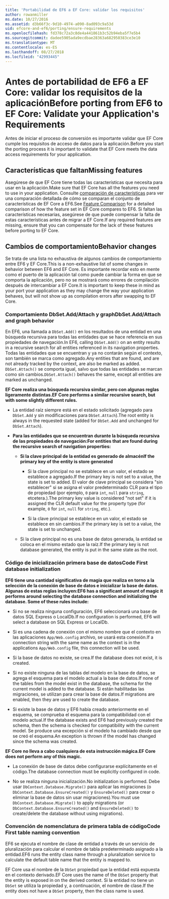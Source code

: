 ```yaml
---
title: 'Portabilidad de EF6 a EF Core: validar los requisitos'
author: rowanmiller
ms.date: 10/27/2016
ms.assetid: d3b66f3c-9d10-4974-a090-8ad093c9a53d
uid: efcore-and-ef6/porting/ensure-requirements
ms.openlocfilehash: fd378c72a3c8de4a441861b3c52b94eba5f7e5b4
ms.sourcegitcommit: dadee5905ada9ecdbae28363a682950383ce3e10
ms.translationtype: MT
ms.contentlocale: es-ES
ms.lasthandoff: 08/27/2018
ms.locfileid: "42993445"
---
```

# <a name="before-porting-from-ef6-to-ef-core-validate-your-applications-requirements"></a><span data-ttu-id="c83cb-102">Antes de portabilidad de EF6 a EF Core: validar los requisitos de la aplicación</span><span class="sxs-lookup"><span data-stu-id="c83cb-102">Before porting from EF6 to EF Core: Validate your Application's Requirements</span></span>

<span data-ttu-id="c83cb-103">Antes de iniciar el proceso de conversión es importante validar que EF Core cumple los requisitos de acceso de datos para la aplicación.</span><span class="sxs-lookup"><span data-stu-id="c83cb-103">Before you start the porting process it is important to validate that EF Core meets the data access requirements for your application.</span></span>

## <a name="missing-features"></a><span data-ttu-id="c83cb-104">Características que faltan</span><span class="sxs-lookup"><span data-stu-id="c83cb-104">Missing features</span></span>

<span data-ttu-id="c83cb-105">Asegúrese de que EF Core tiene todas las características que necesita para usar en la aplicación.</span><span class="sxs-lookup"><span data-stu-id="c83cb-105">Make sure that EF Core has all the features you need to use in your application.</span></span> <span data-ttu-id="c83cb-106">Consulte [comparación de características](../features.md) para ver una comparación detallada de cómo se comparan el conjunto de características de EF Core a EF6.</span><span class="sxs-lookup"><span data-stu-id="c83cb-106">See [Feature Comparison](../features.md) for a detailed comparison of how the feature set in EF Core compares to EF6.</span></span> <span data-ttu-id="c83cb-107">Si faltan las características necesarias, asegúrese de que puede compensar la falta de estas características antes de migrar a EF Core.</span><span class="sxs-lookup"><span data-stu-id="c83cb-107">If any required features are missing, ensure that you can compensate for the lack of these features before porting to EF Core.</span></span>

## <a name="behavior-changes"></a><span data-ttu-id="c83cb-108">Cambios de comportamiento</span><span class="sxs-lookup"><span data-stu-id="c83cb-108">Behavior changes</span></span>

<span data-ttu-id="c83cb-109">Se trata de una lista no exhaustiva de algunos cambios de comportamiento entre EF6 y EF Core.</span><span class="sxs-lookup"><span data-stu-id="c83cb-109">This is a non-exhaustive list of some changes in behavior between EF6 and EF Core.</span></span> <span data-ttu-id="c83cb-110">Es importante recordar esto en mente como el puerto de la aplicación tal como puede cambiar la forma en que se comporta la aplicación, pero no se mostrará como errores de compilación después de intercambiar a EF Core.</span><span class="sxs-lookup"><span data-stu-id="c83cb-110">It is important to keep these in mind as your port your application as they may change the way your application behaves, but will not show up as compilation errors after swapping to EF Core.</span></span>

### <a name="dbsetaddattach-and-graph-behavior"></a><span data-ttu-id="c83cb-111">Comportamiento DbSet.Add/Attach y graph</span><span class="sxs-lookup"><span data-stu-id="c83cb-111">DbSet.Add/Attach and graph behavior</span></span>

<span data-ttu-id="c83cb-112">En EF6, una llamada a `DbSet.Add()` en los resultados de una entidad en una búsqueda recursiva para todas las entidades que se hace referencia en sus propiedades de navegación.</span><span class="sxs-lookup"><span data-stu-id="c83cb-112">In EF6, calling `DbSet.Add()` on an entity results in a recursive search for all entities referenced in its navigation properties.</span></span> <span data-ttu-id="c83cb-113">Todas las entidades que se encuentran y ya no contarán según el contexto, son también se marca como agregado.</span><span class="sxs-lookup"><span data-stu-id="c83cb-113">Any entities that are found, and are not already tracked by the context, are also be marked as added.</span></span> <span data-ttu-id="c83cb-114">`DbSet.Attach()` se comporta igual, salvo que todas las entidades se marcan como sin cambios.</span><span class="sxs-lookup"><span data-stu-id="c83cb-114">`DbSet.Attach()` behaves the same, except all entities are marked as unchanged.</span></span>

<span data-ttu-id="c83cb-115">**EF Core realiza una búsqueda recursiva similar, pero con algunas reglas ligeramente distintas.**</span><span class="sxs-lookup"><span data-stu-id="c83cb-115">**EF Core performs a similar recursive search, but with some slightly different rules.**</span></span>

*  <span data-ttu-id="c83cb-116">La entidad raíz siempre está en el estado solicitado (agregado para `DbSet.Add` y sin modificaciones para `DbSet.Attach`).</span><span class="sxs-lookup"><span data-stu-id="c83cb-116">The root entity is always in the requested state (added for `DbSet.Add` and unchanged for `DbSet.Attach`).</span></span>

*  <span data-ttu-id="c83cb-117">**Para las entidades que se encuentran durante la búsqueda recursiva de las propiedades de navegación:**</span><span class="sxs-lookup"><span data-stu-id="c83cb-117">**For entities that are found during the recursive search of navigation properties:**</span></span>

    *  <span data-ttu-id="c83cb-118">**Si la clave principal de la entidad es generado de almacén**</span><span class="sxs-lookup"><span data-stu-id="c83cb-118">**If the primary key of the entity is store generated**</span></span>

        * <span data-ttu-id="c83cb-119">Si la clave principal no se establece en un valor, el estado se establece a agregado.</span><span class="sxs-lookup"><span data-stu-id="c83cb-119">If the primary key is not set to a value, the state is set to added.</span></span> <span data-ttu-id="c83cb-120">El valor de clave principal se considera "sin establecer" si se asigna el valor predeterminado CLR para el tipo de propiedad (por ejemplo, `0` para `int`, `null` para `string`, etcetera.).</span><span class="sxs-lookup"><span data-stu-id="c83cb-120">The primary key value is considered "not set" if it is assigned the CLR default value for the property type (for example, `0` for `int`, `null` for `string`, etc.).</span></span>

        * <span data-ttu-id="c83cb-121">Si la clave principal se establece en un valor, el estado se establece en sin cambios.</span><span class="sxs-lookup"><span data-stu-id="c83cb-121">If the primary key is set to a value, the state is set to unchanged.</span></span>

    *  <span data-ttu-id="c83cb-122">Si la clave principal no es una base de datos generada, la entidad se coloca en el mismo estado que la raíz.</span><span class="sxs-lookup"><span data-stu-id="c83cb-122">If the primary key is not database generated, the entity is put in the same state as the root.</span></span>

### <a name="code-first-database-initialization"></a><span data-ttu-id="c83cb-123">Código de inicialización primera base de datos</span><span class="sxs-lookup"><span data-stu-id="c83cb-123">Code First database initialization</span></span>

<span data-ttu-id="c83cb-124">**EF6 tiene una cantidad significativa de magia que realiza en torno a la selección de la conexión de base de datos e inicializar la base de datos. Algunas de estas reglas incluyen:**</span><span class="sxs-lookup"><span data-stu-id="c83cb-124">**EF6 has a significant amount of magic it performs around selecting the database connection and initializing the database. Some of these rules include:**</span></span>

* <span data-ttu-id="c83cb-125">Si no se realiza ninguna configuración, EF6 seleccionará una base de datos SQL Express o LocalDb.</span><span class="sxs-lookup"><span data-stu-id="c83cb-125">If no configuration is performed, EF6 will select a database on SQL Express or LocalDb.</span></span>

* <span data-ttu-id="c83cb-126">Si es una cadena de conexión con el mismo nombre que el contexto en las aplicaciones `App/Web.config` archivo, se usará esta conexión.</span><span class="sxs-lookup"><span data-stu-id="c83cb-126">If a connection string with the same name as the context is in the applications `App/Web.config` file, this connection will be used.</span></span>

* <span data-ttu-id="c83cb-127">Si la base de datos no existe, se crea.</span><span class="sxs-lookup"><span data-stu-id="c83cb-127">If the database does not exist, it is created.</span></span>

* <span data-ttu-id="c83cb-128">Si no existe ninguna de las tablas del modelo en la base de datos, se agrega el esquema para el modelo actual a la base de datos.</span><span class="sxs-lookup"><span data-stu-id="c83cb-128">If none of the tables from the model exist in the database, the schema for the current model is added to the database.</span></span> <span data-ttu-id="c83cb-129">Si están habilitadas las migraciones, se utilizan para crear la base de datos.</span><span class="sxs-lookup"><span data-stu-id="c83cb-129">If migrations are enabled, then they are used to create the database.</span></span>

* <span data-ttu-id="c83cb-130">Si existe la base de datos y EF6 había creado anteriormente en el esquema, se comprueba el esquema para la compatibilidad con el modelo actual.</span><span class="sxs-lookup"><span data-stu-id="c83cb-130">If the database exists and EF6 had previously created the schema, then the schema is checked for compatibility with the current model.</span></span> <span data-ttu-id="c83cb-131">Se produce una excepción si el modelo ha cambiado desde que se creó el esquema.</span><span class="sxs-lookup"><span data-stu-id="c83cb-131">An exception is thrown if the model has changed since the schema was created.</span></span>

<span data-ttu-id="c83cb-132">**EF Core no lleva a cabo cualquiera de esta instrucción mágica.**</span><span class="sxs-lookup"><span data-stu-id="c83cb-132">**EF Core does not perform any of this magic.**</span></span>

* <span data-ttu-id="c83cb-133">La conexión de base de datos debe configurarse explícitamente en el código.</span><span class="sxs-lookup"><span data-stu-id="c83cb-133">The database connection must be explicitly configured in code.</span></span>

* <span data-ttu-id="c83cb-134">No se realiza ninguna inicialización.</span><span class="sxs-lookup"><span data-stu-id="c83cb-134">No initialization is performed.</span></span> <span data-ttu-id="c83cb-135">Debe usar `DbContext.Database.Migrate()` para aplicar las migraciones (o `DbContext.Database.EnsureCreated()` y `EnsureDeleted()` para crear o eliminar la base de datos sin usar migraciones).</span><span class="sxs-lookup"><span data-stu-id="c83cb-135">You must use `DbContext.Database.Migrate()` to apply migrations (or `DbContext.Database.EnsureCreated()` and `EnsureDeleted()` to create/delete the database without using migrations).</span></span>

### <a name="code-first-table-naming-convention"></a><span data-ttu-id="c83cb-136">Convención de nomenclatura de primera tabla de código</span><span class="sxs-lookup"><span data-stu-id="c83cb-136">Code First table naming convention</span></span>

<span data-ttu-id="c83cb-137">EF6 se ejecuta el nombre de clase de entidad a través de un servicio de pluralización para calcular el nombre de tabla predeterminado asignado a la entidad.</span><span class="sxs-lookup"><span data-stu-id="c83cb-137">EF6 runs the entity class name through a pluralization service to calculate the default table name that the entity is mapped to.</span></span>

<span data-ttu-id="c83cb-138">EF Core usa el nombre de la `DbSet` propiedad que la entidad está expuesta en el contexto derivado.</span><span class="sxs-lookup"><span data-stu-id="c83cb-138">EF Core uses the name of the `DbSet` property that the entity is exposed in on the derived context.</span></span> <span data-ttu-id="c83cb-139">Si la entidad no tiene un `DbSet` se utiliza la propiedad y, a continuación, el nombre de clase.</span><span class="sxs-lookup"><span data-stu-id="c83cb-139">If the entity does not have a `DbSet` property, then the class name is used.</span></span>
